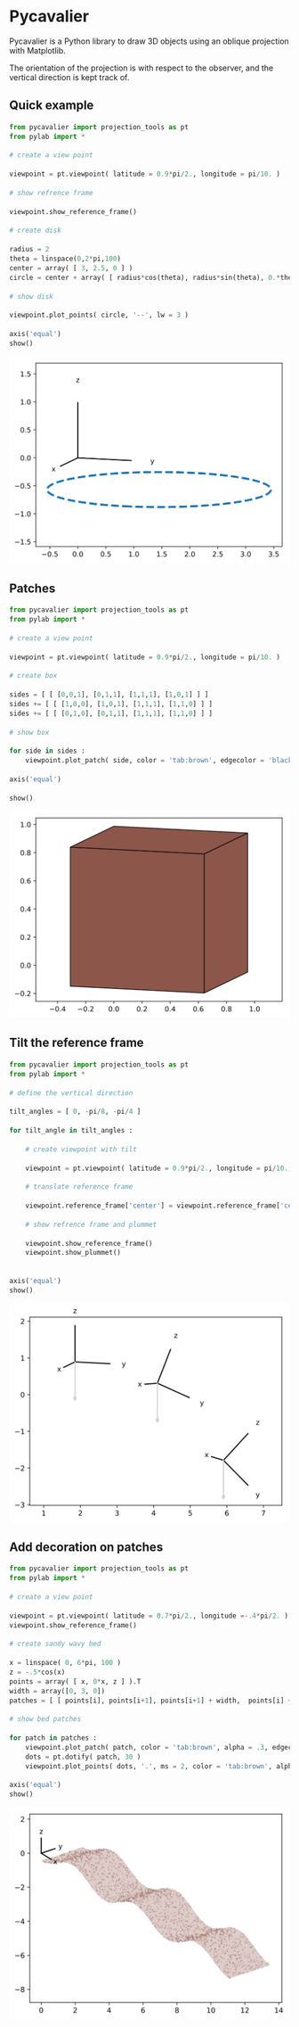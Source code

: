 # Pycavalier

Pycavalier is a Python library to draw 3D objects using an oblique projection with Matplotlib.

The orientation of the projection is with respect to the observer, and the vertical direction is kept track of.

## Quick example

```python
from pycavalier import projection_tools as pt
from pylab import *

# create a view point

viewpoint = pt.viewpoint( latitude = 0.9*pi/2., longitude = pi/10. )

# show refrence frame

viewpoint.show_reference_frame()

# create disk

radius = 2
theta = linspace(0,2*pi,100)
center = array( [ 3, 2.5, 0 ] )
circle = center + array( [ radius*cos(theta), radius*sin(theta), 0.*theta ] ).T

# show disk

viewpoint.plot_points( circle, '--', lw = 3 )

axis('equal')
show()
```
![Blue circle](./examples/circle.svg)

## Patches
```python
from pycavalier import projection_tools as pt
from pylab import *

# create a view point

viewpoint = pt.viewpoint( latitude = 0.9*pi/2., longitude = pi/10. )

# create box

sides = [ [ [0,0,1], [0,1,1], [1,1,1], [1,0,1] ] ]
sides += [ [ [1,0,0], [1,0,1], [1,1,1], [1,1,0] ] ]
sides += [ [ [0,1,0], [0,1,1], [1,1,1], [1,1,0] ] ]

# show box

for side in sides :
    viewpoint.plot_patch( side, color = 'tab:brown', edgecolor = 'black' )

axis('equal')

show()
```
![Brown box](./examples/box.svg)

## Tilt the reference frame

```Python
from pycavalier import projection_tools as pt
from pylab import *

# define the vertical direction

tilt_angles = [ 0, -pi/8, -pi/4 ]

for tilt_angle in tilt_angles :

    # create viewpoint with tilt

    viewpoint = pt.viewpoint( latitude = 0.9*pi/2., longitude = pi/10., plummet = [ 0,-sin(tilt_angle), -cos(tilt_angle) ] )

    # translate reference frame

    viewpoint.reference_frame['center'] = viewpoint.reference_frame['center'] + array( [-6, 0, 0] )

    # show refrence frame and plummet

    viewpoint.show_reference_frame()
    viewpoint.show_plummet()


axis('equal')
show()
```
![Tilted frame](./examples/tilt.svg)

## Add decoration on patches
```python
from pycavalier import projection_tools as pt
from pylab import *

# create a view point

viewpoint = pt.viewpoint( latitude = 0.7*pi/2., longitude =-.4*pi/2. )
viewpoint.show_reference_frame()

# create sandy wavy bed

x = linspace( 0, 6*pi, 100 )
z = -.5*cos(x)
points = array( [ x, 0*x, z ] ).T
width = array([0, 3, 0])
patches = [ [ points[i], points[i+1], points[i+1] + width,  points[i] + width] for i in range( len(points) - 1 ) ]

# show bed patches

for patch in patches :
    viewpoint.plot_patch( patch, color = 'tab:brown', alpha = .3, edgecolor = 'none' )
    dots = pt.dotify( patch, 30 )
    viewpoint.plot_points( dots, '.', ms = 2, color = 'tab:brown', alpha = .3 )

axis('equal')
show()
```
![Sandy bed](./examples/decoration.svg)

